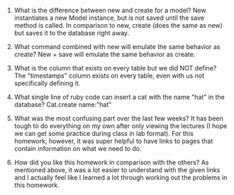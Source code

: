 1. What is the difference between new and create for a model?
    New instantiates a new Model instance, but is not saved until the save method is called. In comparison to new, create (does the same as new) but saves it to the database right away.

2. What command combined with new will emulate the same behavior as create?
    New + save will emulate the same behavior as create.

3. What is the column that exists on every table but we did NOT define?
    The "timestamps" column exists on every table, even with us not specifically defining it.

4. What single line of ruby code can insert a cat with the name "hat" in the database?
    Cat.create name:"hat"

5. What was the most confusing part over the last few weeks?
    It has been tough to do everything on my own after only viewing the lectures (I hope we can get some practice during class in lab format). For this homework, however, it was super helpful to have links to pages that contain information on what we need to do.

6. How did you like this homework in comparison with the others?
    As mentioned above, it was a lot easier to understand with the given links and I actually feel like I learned a lot through working out the problems in this homework.
